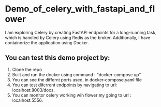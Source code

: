 # Demo_of_celery_with_fastapi_and_flower
I am exploring Celery by creating FastAPI endpoints for a long-running task, which is handled by Celery using Redis as the broker. Additionally, I have containerize the application using Docker.

## You can test this demo project by:
1) Clone the repo
2) Built and run the docker using command : "docker-compose up"
3) You can see the differnt ports used, in docker-compose.yaml file
4) You can test diferrent endpoints by navigating to url: localhost:8003/docs. 
5) You can monitor celery working wih flower my going to url : localhost:5556.
